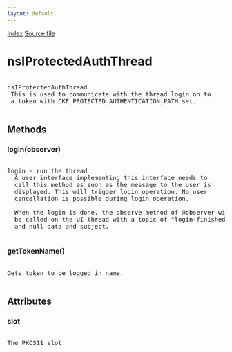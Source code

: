 ```yaml
---
layout: default
---
```

<div id='links'><a href="../index.html">Index</a>
<a href="http://dxr.mozilla.org/mozilla-central/source/security/manager/ssl/public/nsIProtectedAuthThread.idl">Source file</a>
</div>

# nsIProtectedAuthThread #
<pre>  
nsIProtectedAuthThread  
 This is used to communicate with the thread login on to   
 a token with CKF_PROTECTED_AUTHENTICATION_PATH set.  
  
</pre>
## Methods ##

### login(observer) ###
<pre>  
login - run the thread  
  A user interface implementing this interface needs to  
  call this method as soon as the message to the user is  
  displayed. This will trigger login operation. No user   
  cancellation is possible during login operation.  
  
  When the login is done, the observe method of @observer will  
  be called on the UI thread with a topic of "login-finished"  
  and null data and subject.  
  
</pre>
### getTokenName() ###
<pre>  
Gets token to be logged in name.  
  
</pre>
## Attributes ##

### slot ###
<pre>  
The PKCS11 slot  
  
</pre>